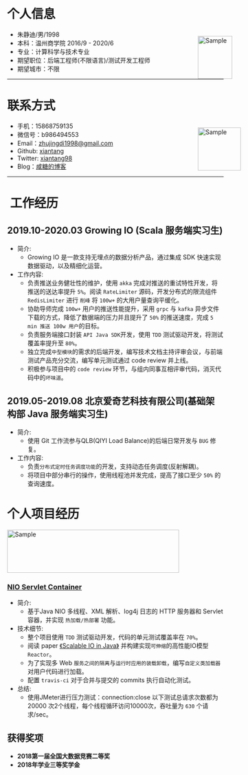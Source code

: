 # 个人信息

<p style="position:absolute;left:70%">
    <img src="https://github.com/xiantang/resume/blob/master/image/40bac24aed18febfd03048389c887f5.jpg?raw=true" alt="Sample"  width="80" height="100">
</p>


 - 朱静迪/男/1998
 - 本科：温州商学院 2016/9 - 2020/6
 - 专业：计算科学与技术专业
 - 期望职位：后端工程师(不限语言)/测试开发工程师
 - 期望城市：不限

---

# 联系方式


<p style="position:absolute;left:70%">
    <img src="https://github.com/xiantang/resume/blob/master/image/a32c252efda587d2062785de59b78a6.jpg?raw=true" alt="Sample"  width="100" height="100">
</p>


- 手机：15868759135 
- 微信号：b986494553
- Email：zhujingdi1998@gmail.com
- Github: [xiantang](https://github.com/xiantang)
- Twitter: [xiantang98](https://twitter.com/xiantang98)
- Blog：[咸糖的博客](http://xiantang.info)

---


#  工作经历

## 2019.10-2020.03 Growing IO (Scala 服务端实习生)
* 简介:
    * Growing IO 是一款支持无埋点的数据分析产品，通过集成 SDK 快速实现数据驱动，以及精细化运营。
* 工作内容:
    * 负责推送业务健壮性的维护，使用 `akka` 完成对推送的重试特性开发，将推送的送达率提升 `5%`。阅读 `RateLimiter` 源码，开发分布式的限流组件`RedisLimiter` 进行 `削峰` 将 `100w+` 的大用户量查询平缓化。
    * 协助导师完成 `100w+` 用户的推送性能提升，采用 `grpc` 与 `kafka` 异步文件下载的方式，降低了数据端的压力并且提升了 `50%` 的推送速度，完成 `5 min 推送 100w 用户`的目标。
    * 负责服务端接口封装 `API Java SDK`开发，使用 `TDD` 测试驱动开发，将测试覆盖率提升至 `80%`。
    * 独立完成`中型模块`的需求的后端开发，编写技术文档主持评审会议，与前端测试产品充分交流，编写单元测试通过 code review 并上线。
    * 积极参与项目中的 `code review` 环节，与组内同事互相评审代码，消灭代码中的`坏味道`。



## 2019.05-2019.08 北京爱奇艺科技有限公司(基础架构部 Java 服务端实习生)
* 简介:
    * 使用 Git 工作流参与QLB(QIYI Load Balance)的后端日常开发与 `BUG` 修复。
* 工作内容:
    * 负责`分布式定时任务调度功能`的开发，支持动态任务调度(反射解耦)。
    * 将项目中部分串行的操作，使用线程池并发完成，提高了接口至少 `50%` 的查询速度。


# 个人项目经历
<p align="left">
    <img src="https://i.loli.ma/pic/e43d059f917e888605efd06119001557.png" alt="Sample"  width="400" height="100">
</p>

### [NIO Servlet Container](https://github.com/xiantang/JerryMouse)
* 简介:
    * 基于Java NIO 多线程、XML 解析、log4j 日志的 HTTP 服务器和 Servlet 容器，并实现 `热加载/热部署` 功能。
* 技术细节:
    * 整个项目使用 `TDD` 测试驱动开发，代码的单元测试覆盖率在 `70%`。
    * 阅读 paper [《Scalable IO in Java》](http://gee.cs.oswego.edu/dl/cpjslides/nio.pdf) 并构建实现`可伸缩`的高性能IO模型`Reactor`。
    * 为了实现多 Web `服务之间的隔离`与`运行时应用的装载卸载`，编写`自定义类加载器`对用户代码进行加载。
    * 配置 `travis-ci` 对于合并与提交的 commits 执行自动化测试。
* 总结:
    * 使用JMeter进行压力测试：connection:close 以下测试总请求次数都为 20000 次2个线程，每个线程循环访问10000次，吞吐量为 `630` 个请求/sec。



## 获得奖项
* **2018第一届全国大数据竞赛二等奖**
* **2018年学业三等奖学金**
